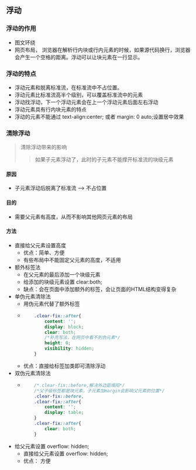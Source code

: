 ## 浮动
### 浮动的作用
+ 图文环绕
+ 网页布局， 浏览器在解析行内块或行内元素的时候，如果源代码换行，浏览器会产生一个空格的距离。浮动可以让块元素在一行显示。
###  浮动的特点
+ 浮动元素和脱离标准流，在标准流中不占位置。
+ 浮动元素比标准流高半个级别，可以覆盖标准流中的元素
+ 浮动找浮动，下一个浮动元素会在上一个浮动元素后面左右浮动
+ 浮动元素具有行内块元素的特点
+ 浮动的元素不能通过 text-align:center; 或者 margin: 0 auto;设置居中效果
### 清除浮动
> 清除浮动带来的影响
> >如果子元素浮动了，此时的子元素不能撑开标准流的块级元素
#### 原因
+ 子元素浮动后脱离了标准流 --> 不占位置
#### 目的
+ 需要父元素有高度，从而不影响其他网页元素的布局
#### 方法
+ 直接给父元素设置高度
  + 优点：简单、方便
  + 有些布局中不能固定父元素的高度，不适用
+ 额外标签法
  + 在父元素的最后添加一个块级元素
  + 给添加的块级元素设置 clear:both;
  + 缺点：会在页面中添加额外的标签，会让页面的HTML结构变得复杂
+ 单伪元素清除法
  + 用伪元素代替了额外标签
  + ```css
        .clear-fix::after{
            content: '';
            display: block;
            clear: both;
            /*补充写法，在网页中看不到伪元素*/
            height: 0;
            visibility: hidden;
        }
    ```
  + 优点：直接给标签加类即可清除浮动
+ 双伪元素清除法
  + ```css
        /*.clear-fix::before,解决外边距塌陷*/
        /*父子级标签都是块元素，子元素加margin会影响父元素的位置*/
        .clear-fix::before,
        .clear-fix::after{
            content: '';
            display: table;
        }
        .clear-fix::after{
            clear: both;
        }   
    ```
+ 给父元素设置 overflow: hidden;
  + 直接给父元素设置 overflow: hidden;
  + 优点： 方便